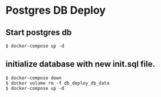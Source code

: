 # Postgres DB Deploy

## Start postgres db
```
$ docker-compose up -d
```

## initialize database with new init.sql file.
```
$ docker-compose down
$ docker volume rm -f db_deploy_db_data
$ docker-compose up -d
```
